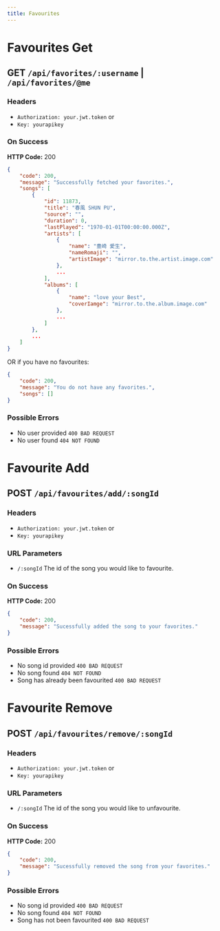 ```yaml
---
title: Favourites
---
```


# Favourites Get

## GET `/api/favorites/:username` | `/api/favorites/@me`

### Headers
* `Authorization: your.jwt.token`
or
* `Key: yourapikey`

### On Success
**HTTP Code:** 200

```json
{
	"code": 200,
	"message": "Successfully fetched your favorites.",
	"songs": [
		{
			"id": 11873,
			"title": "春風 SHUN PU",
			"source": "",
			"duration": 0,
			"lastPlayed": "1970-01-01T00:00:00.000Z",
			"artists": [
				{
					"name": "豊崎 愛生",
					"nameRomaji": "",
					"artistImage": "mirror.to.the.artist.image.com"
				},
				...
			],
			"albums": [
				{
					"name": "love your Best",
					"coverIamge": "mirror.to.the.album.image.com"
				},
				...
			]
		},
		...
	]
}
```
OR if you have no favourites:

```json
{
	"code": 200,
	"message": "You do not have any favorites.",
	"songs": []
}
```

### Possible Errors

* No user provided `400 BAD REQUEST`
* No user found `404 NOT FOUND`

# Favourite Add

## POST `/api/favourites/add/:songId`

### Headers
* `Authorization: your.jwt.token`
or
* `Key: yourapikey`

### URL Parameters
* `/:songId` The id of the song you would like to favourite.

### On Success
**HTTP Code:** 200

```json
{
	"code": 200,
	"message": "Sucessfully added the song to your favorites."
}
```

### Possible Errors

* No song id provided `400 BAD REQUEST`
* No song found `404 NOT FOUND`
* Song has already been favourited `400 BAD REQUEST`

# Favourite Remove

## POST `/api/favourites/remove/:songId`

### Headers
* `Authorization: your.jwt.token`
or
* `Key: yourapikey`

### URL Parameters
* `/:songId` The id of the song you would like to unfavourite.

### On Success
**HTTP Code:** 200

```json
{
	"code": 200,
	"message": "Sucessfully removed the song from your favorites."
}
```

### Possible Errors

* No song id provided `400 BAD REQUEST`
* No song found `404 NOT FOUND`
* Song has not been favourited `400 BAD REQUEST`
